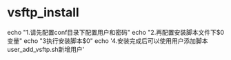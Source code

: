 # vsftp_install
 echo "1.请先配置conf目录下配置用户和密码"
    echo "2.再配置安装脚本文件下$0变量"
    echo "3执行安装脚本$0"
    echo '4.安装完成后可以使用用户添加脚本user_add_vsftp.sh新增用户'
